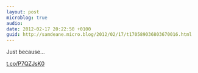 ```yaml
---
layout: post
microblog: true
audio: 
date: 2012-02-17 20:22:50 +0100
guid: http://samdeane.micro.blog/2012/02/17/t170589036803670016.html
---
```

Just because…

[t.co/P7QZJsK0](http://t.co/P7QZJsK0)

